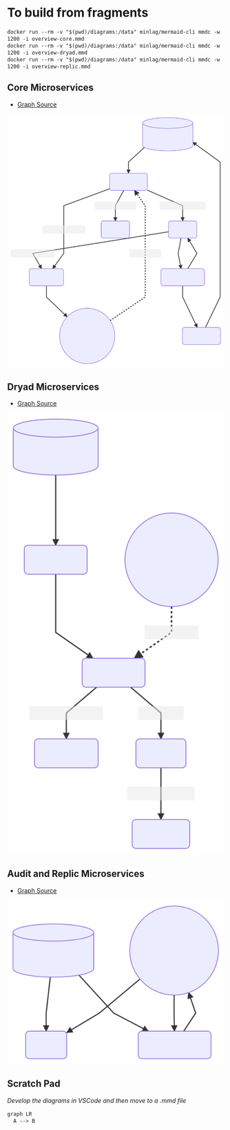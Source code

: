 # To build from fragments

```
docker run --rm -v "$(pwd)/diagrams:/data" minlag/mermaid-cli mmdc -w 1200 -i overview-core.mmd 
docker run --rm -v "$(pwd)/diagrams:/data" minlag/mermaid-cli mmdc -w 1200 -i overview-dryad.mmd
docker run --rm -v "$(pwd)/diagrams:/data" minlag/mermaid-cli mmdc -w 1200 -i overview-replic.mmd

```

## Core Microservices
- [Graph Source](overview-core.mmd)

![](overview-core.mmd.svg)

## Dryad Microservices
- [Graph Source](overview-dryad.mmd)

![](https://raw.githubusercontent.com/CDLUC3/mrt-doc/mermaid/diagrams/overview-dryad.mmd.svg)

## Audit and Replic Microservices
- [Graph Source](overview-replic.mmd)

![](overview-replic.mmd.svg)

## Scratch Pad
_Develop the diagrams in VSCode and then move to a .mmd file_

```mermaid
graph LR
  A --> B
```